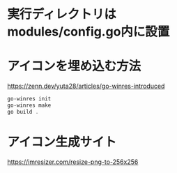 # 実行ディレクトリはmodules/config.go内に設置

# アイコンを埋め込む方法
https://zenn.dev/yuta28/articles/go-winres-introduced

```powershell
go-winres init
go-winres make
go build .
```

# アイコン生成サイト
https://imresizer.com/resize-png-to-256x256